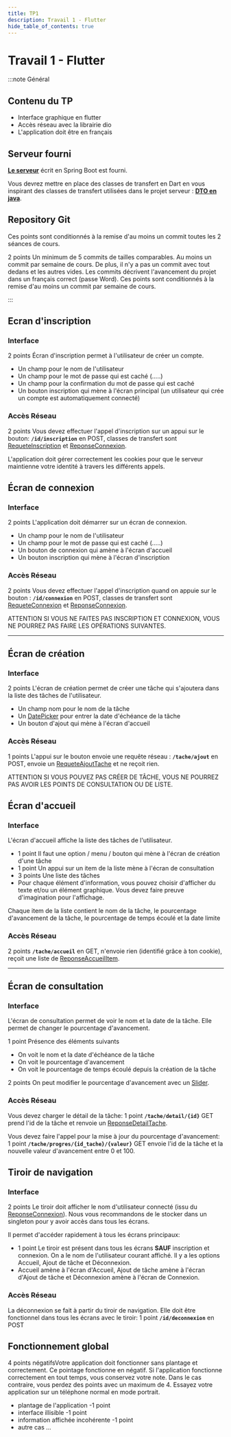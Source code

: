 ```yaml
---
title: TP1
description: Travail 1 - Flutter
hide_table_of_contents: true
---
```


# Travail 1 - Flutter

:::note Général

<Row>

<Column>

## Contenu du TP

- Interface graphique en flutter
- Accès réseau avec la librairie dio
- L'application doit être en français

## Serveur fourni

**[Le serveur](https://github.com/departement-info-cem/KickMyB-Server/tree/main)** écrit en Spring Boot est fourni.

Vous devrez mettre en place des classes de transfert en Dart en vous inspirant des classes de transfert utilisées dans le projet serveur : **[DTO en java](https://github.com/departement-info-cem/KickMyB-Library)**.

</Column>

<Column>

## Repository Git

Ces points sont conditionnés à la remise d'au moins un commit toutes les 2 séances de cours.

&#8203;<Highlight color="tip">2 points</Highlight> Un minimum de 5 commits de tailles comparables. Au moins un commit par semaine de cours. De plus, il n'y a pas un commit avec tout dedans et les autres vides. Les commits décrivent l'avancement du projet dans un français correct (passe Word). Ces points sont conditionnés à la remise d'au moins un commit par semaine de cours.

</Column>

</Row>

:::

<Row>

<Column>

## Ecran d'inscription

### Interface

&#8203;<Highlight color="tip">2 points</Highlight> Écran d'inscription permet à l'utilisateur de créer un compte.

- Un champ pour le nom de l'utilisateur
- Un champ pour le mot de passe qui est caché (.....)
- Un champ pour la confirmation du mot de passe qui est caché
- Un bouton inscription qui mène à l'écran principal (un utilisateur qui crée un compte est automatiquement connecté)

### Accès Réseau

&#8203;<Highlight color="tip">2 points</Highlight> Vous devez effectuer l'appel d'inscription sur un appui sur le bouton: **`/id/inscription`** en POST, classes de transfert sont [RequeteInscription](https://github.com/departement-info-cem/KickMyB-Library/blob/main/src/main/java/org/kickmyb/transfer/RequeteInscription.java) et [ReponseConnexion](https://github.com/departement-info-cem/KickMyB-Library/blob/main/src/main/java/org/kickmyb/transfer/ReponseConnexion.java).

L'application doit gérer correctement les cookies pour que le serveur maintienne votre identité à travers les différents appels.

</Column>

<Column>

## Écran de connexion

### Interface

&#8203;<Highlight color="tip">2 points</Highlight> L'application doit démarrer sur un écran de connexion.

- Un champ pour le nom de l'utilisateur
- Un champ pour le mot de passe qui est caché (.....)
- Un bouton de connexion qui amène à l'écran d'accueil
- Un bouton inscription qui mène à l'écran d'inscription

### Accès Réseau

&#8203;<Highlight color="tip">2 points</Highlight> Vous devez effectuer l'appel d'inscription quand on appuie sur le bouton : **`/id/connexion`** en POST, classes de transfert sont [RequeteConnexion](https://github.com/departement-info-cem/KickMyB-Library/blob/main/src/main/java/org/kickmyb/transfer/RequeteConnexion.java) et [ReponseConnexion](https://github.com/departement-info-cem/KickMyB-Library/blob/main/src/main/java/org/kickmyb/transfer/ReponseConnexion.java).

</Column>

</Row>

ATTENTION SI VOUS NE FAITES PAS INSCRIPTION ET CONNEXION, VOUS NE POURREZ PAS FAIRE LES OPÉRATIONS SUIVANTES.

---

<Row>

<Column>

## Écran de création

### Interface

&#8203;<Highlight color="tip">2 points</Highlight> L'écran de création permet de créer une tâche qui s'ajoutera dans la liste des tâches de l'utilisateur.

- Un champ nom pour le nom de la tâche
- Un [DatePicker](https://api.flutter.dev/flutter/material/showDatePicker.html) pour entrer la date d'échéance de la tâche
- Un bouton d'ajout qui mène à l'écran d'accueil

### Accès Réseau

&#8203;<Highlight color="tip">1 points</Highlight> L'appui sur le bouton envoie une requête réseau : **`/tache/ajout`** en POST, envoie un [RequeteAjoutTache](https://github.com/departement-info-cem/KickMyB-Library/blob/main/src/main/java/org/kickmyb/transfer/RequeteAjoutTache.java) et ne reçoit rien.

ATTENTION SI VOUS POUVEZ PAS CRÉER DE TÂCHE, VOUS NE POURREZ PAS AVOIR LES POINTS DE CONSULTATION OU DE LISTE.

</Column>

<Column>

## Écran d'accueil

### Interface

L'écran d'accueil affiche la liste des tâches de l'utilisateur.

- &#8203;<Highlight color="tip">1 point</Highlight> Il faut une option / menu / bouton qui mène à l'écran de création d'une tâche
- &#8203;<Highlight color="tip">1 point</Highlight> Un appui sur un item de la liste mène à l'écran de consultation
- &#8203;<Highlight color="tip">3 points</Highlight> Une liste des tâches
- Pour chaque élément d'information, vous pouvez choisir d'afficher du texte et/ou un élément graphique. Vous devez faire preuve d'imagination pour l'affichage.

Chaque item de la liste contient le nom de la tâche, le pourcentage d'avancement de la tâche, le pourcentage de temps écoulé et la date limite

### Accès Réseau

&#8203;<Highlight color="tip">2 points</Highlight> **`/tache/accueil`** en GET, n'envoie rien (identifié grâce à ton cookie), reçoit une liste de [ReponseAccueilItem](https://github.com/departement-info-cem/KickMyB-Library/blob/main/src/main/java/org/kickmyb/transfer/ReponseAccueilItem.java).

</Column>

</Row>

---

<Row>

<Column>

## Écran de consultation

### Interface

L'écran de consultation permet de voir le nom et la date de la tâche. Elle permet de changer le pourcentage d'avancement.

&#8203;<Highlight color="tip">1 point</Highlight> Présence des éléments suivants

- On voit le nom et la date d'échéance de la tâche
- On voit le pourcentage d'avancement
- On voit le pourcentage de temps écoulé depuis la création de la tâche

&#8203;<Highlight color="tip">2 points</Highlight> On peut modifier le pourcentage d'avancement avec un [Slider](https://api.flutter.dev/flutter/material/Slider-class.html).

### Accès Réseau

Vous devez charger le détail de la tâche: <Highlight color="tip">1 point</Highlight> **`/tache/detail/{id}`** GET prend l'id de la tâche et renvoie un [ReponseDetailTache](https://github.com/departement-info-cem/KickMyB-Library/blob/main/src/main/java/org/kickmyb/transfer/ReponseDetailTache.java).

Vous devez faire l'appel pour la mise à jour du pourcentage d'avancement: <Highlight color="tip">1 point</Highlight> **`/tache/progres/{id_tache}/{valeur}`** GET envoie l'id de la tâche et la nouvelle valeur d'avancement entre 0 et 100.

</Column>

<Column>

## Tiroir de navigation

### Interface

&#8203;<Highlight color="tip">2 points</Highlight> Le tiroir doit afficher le nom d'utilisateur connecté (issu du [ReponseConnexion](https://github.com/departement-info-cem/KickMyB-Library/blob/main/src/main/java/org/kickmyb/transfer/ReponseConnexion.java)). Nous vous recommandons de le stocker dans un singleton pour y avoir accès dans tous les écrans.

Il permet d'accéder rapidement à tous les écrans principaux:

- &#8203;<Highlight color="tip">1 point</Highlight> Le tiroir est présent dans tous les écrans **SAUF** inscription et connexion. On a le nom de l'utilisateur courant affiché. Il y a les options Accueil, Ajout de tâche et Déconnexion.
- Accueil amène à l'écran d'Accueil, Ajout de tâche amène à l'écran d'Ajout de tâche et Déconnexion amène à l'écran de Connexion.

### Accès Réseau

La déconnexion se fait à partir du tiroir de navigation. Elle doit être fonctionnel dans tous les écrans avec le tiroir: <Highlight color="tip">1 point</Highlight> **`/id/deconnexion`** en POST

</Column>

</Row>

## Fonctionnement global

&#8203;<Highlight color="danger">4 points négatifs</Highlight>Votre application doit fonctionner sans plantage et correctement. Ce pointage fonctionne en négatif. Si l'application fonctionne correctement en tout temps, vous conservez votre note. Dans le cas contraire, vous perdez des points avec un maximum de 4. Essayez votre application sur un téléphone normal en mode portrait.

- plantage de l'application &#8203;<Highlight color="danger">-1 point</Highlight>
- interface illisible &#8203;<Highlight color="danger">-1 point</Highlight>
- information affichée incohérente &#8203;<Highlight color="danger">-1 point</Highlight>
- autre cas ...
